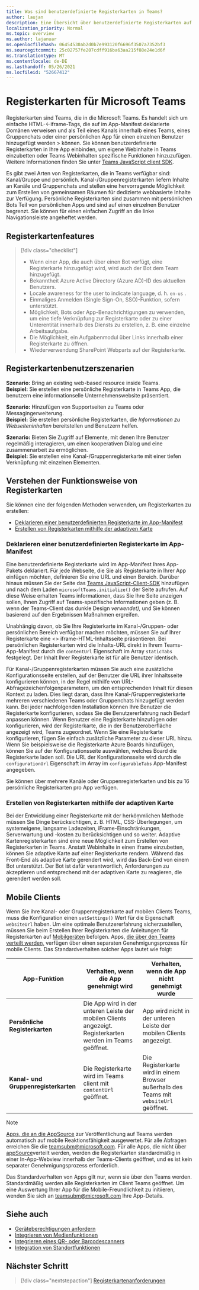 ```yaml
---
title: Was sind benutzerdefinierte Registerkarten in Teams?
author: laujan
description: Eine Übersicht über benutzerdefinierte Registerkarten auf der Teams Plattform
localization_priority: Normal
ms.topic: overview
ms.author: lajanuar
ms.openlocfilehash: 06454530ab2d0b7e993120f6696f3507a7352bf3
ms.sourcegitcommit: 25c02757fe207cdff916ba63aa215f88e24e1d6f
ms.translationtype: MT
ms.contentlocale: de-DE
ms.lasthandoff: 05/26/2021
ms.locfileid: "52667412"
---
```

# <a name="microsoft-teams-tabs"></a>Registerkarten für Microsoft Teams

Registerkarten sind Teams, die in die Microsoft Teams. Es handelt sich um einfache HTML-<-iframe-Tags, die auf im App-Manifest deklarierte Domänen verweisen und als Teil eines Kanals innerhalb eines Teams, eines Gruppenchats oder einer persönlichen App für einen einzelnen Benutzer hinzugefügt werden \> können. Sie können benutzerdefinierte Registerkarten in Ihre App einbinden, um eigene Webinhalte in Teams einzubetten oder Teams Webinhalten spezifische Funktionen hinzuzufügen. Weitere Informationen finden Sie unter [Teams JavaScript client SDK](/javascript/api/overview/msteams-client).

Es gibt zwei Arten von Registerkarten, die in Teams verfügbar sind: Kanal/Gruppe und persönlich. Kanal-/Gruppenregisterkarten liefern Inhalte an Kanäle und Gruppenchats und stellen eine hervorragende Möglichkeit zum Erstellen von gemeinsamen Räumen für dedizierte webbasierte Inhalte zur Verfügung. Persönliche Registerkarten sind zusammen mit persönlichen Bots Teil von persönlichen Apps und sind auf einen einzelnen Benutzer begrenzt. Sie können für einen einfachen Zugriff an die linke Navigationsleiste angeheftet werden.

## <a name="tab-features"></a>Registerkartenfeatures

> [!div class="checklist"]
>
> * Wenn einer App, die auch über einen Bot verfügt, eine Registerkarte hinzugefügt wird, wird auch der Bot dem Team hinzugefügt.
> * Bekanntheit Azure Active Directory (Azure AD)-ID des aktuellen Benutzers.
> * Locale awareness for the user to indicate language, d. h. `en-us` . 
> * Einmaliges Anmelden (Single Sign-On, SSO)-Funktion, sofern unterstützt.
> * Möglichkeit, Bots oder App-Benachrichtigungen zu verwenden, um eine tiefe Verknüpfung zur Registerkarte oder zu einer Unterentität innerhalb des Diensts zu erstellen, z. B. eine einzelne Arbeitsaufgabe.
> * Die Möglichkeit, ein Aufgabenmodul über Links innerhalb einer Registerkarte zu öffnen.
> * Wiederverwendung SharePoint Webparts auf der Registerkarte.

## <a name="tabs-user-scenarios"></a>Registerkartenbenutzerszenarien

**Szenario:** Bring an existing web-based resource inside Teams. \
**Beispiel:** Sie erstellen eine persönliche Registerkarte in Teams App, die benutzern eine informationselle Unternehmenswebsite präsentiert.

**Szenario:** Hinzufügen von Supportseiten zu Teams oder Messagingerweiterung. \
**Beispiel:** Sie erstellen persönliche Registerkarten,  die *Informationen zu Webseiteninhalten* bereitstellen und Benutzern helfen.

**Szenario:** Bieten Sie Zugriff auf Elemente, mit denen Ihre Benutzer regelmäßig interagieren, um einen kooperativen Dialog und eine zusammenarbeit zu ermöglichen. \
**Beispiel:** Sie erstellen eine Kanal-/Gruppenregisterkarte mit einer tiefen Verknüpfung mit einzelnen Elementen.

## <a name="understand-how-tabs-work"></a>Verstehen der Funktionsweise von Registerkarten

Sie können eine der folgenden Methoden verwenden, um Registerkarten zu erstellen:
* [Deklarieren einer benutzerdefinierten Registerkarte im App-Manifest](#declare-custom-tab-in-app-manifest)
* [Erstellen von Registerkarten mithilfe der adaptiven Karte](#use-adaptive-card-to-build-tabs)

### <a name="declare-custom-tab-in-app-manifest"></a>Deklarieren einer benutzerdefinierten Registerkarte im App-Manifest

Eine benutzerdefinierte Registerkarte wird im App-Manifest Ihres App-Pakets deklariert. Für jede Webseite, die Sie als Registerkarte in Ihrer App einfügen möchten, definieren Sie eine URL und einen Bereich. Darüber hinaus müssen Sie der Seite das [Teams JavaScript-Client-SDK](/javascript/api/overview/msteams-client) hinzufügen und nach dem Laden `microsoftTeams.initialize()` der Seite aufrufen. Auf diese Weise erhalten Teams informationen, dass Sie Ihre Seite anzeigen sollen, Ihnen Zugriff auf Teams-spezifische Informationen geben (z. B. wenn der Teams-Client das dunkle Design *verwendet),* und Sie können basierend auf den Ergebnissen Maßnahmen ergreifen.

Unabhängig davon, ob Sie Ihre Registerkarte im Kanal-/Gruppen- oder persönlichen Bereich verfügbar machen möchten, müssen Sie auf Ihrer Registerkarte eine <\> iframe-HTML-Inhaltsseite [](~/tabs/how-to/create-tab-pages/content-page.md) präsentieren. Bei persönlichen Registerkarten wird die Inhalts-URL direkt in Ihrem Teams-App-Manifest durch die `contentUrl` Eigenschaft im Array `staticTabs` festgelegt. Der Inhalt Ihrer Registerkarte ist für alle Benutzer identisch.

Für Kanal-/Gruppenregisterkarten müssen Sie auch eine zusätzliche Konfigurationsseite erstellen, auf der Benutzer die URL ihrer Inhaltsseite konfigurieren können, in der Regel mithilfe von URL-Abfragezeichenfolgenparametern, um den entsprechenden Inhalt für diesen Kontext zu laden. Dies liegt daran, dass Ihre Kanal-/Gruppenregisterkarte mehreren verschiedenen Teams oder Gruppenchats hinzugefügt werden kann. Bei jeder nachfolgenden Installation können Ihre Benutzer die Registerkarte konfigurieren, sodass Sie die Benutzererfahrung nach Bedarf anpassen können. Wenn Benutzer eine Registerkarte hinzufügen oder konfigurieren, wird der Registerkarte, die in der Benutzeroberfläche angezeigt wird, Teams zugeordnet. Wenn Sie eine Registerkarte konfigurieren, fügen Sie einfach zusätzliche Parameter zu dieser URL hinzu. Wenn Sie beispielsweise die Registerkarte Azure Boards hinzufügen, können Sie auf der Konfigurationsseite auswählen, welches Board die Registerkarte laden soll. Die URL der Konfigurationsseite wird durch die  `configurationUrl` Eigenschaft im Array im `configurableTabs` App-Manifest angegeben.

Sie können über mehrere Kanäle oder Gruppenregisterkarten und bis zu 16 persönliche Registerkarten pro App verfügen.


### <a name="use-adaptive-card-to-build-tabs"></a>Erstellen von Registerkarten mithilfe der adaptiven Karte

Bei der Entwicklung einer Registerkarte mit der herkömmlichen Methode müssen Sie Dinge berücksichtigen, z. B. HTML, CSS-Überlegungen, um systemeigene, langsame Ladezeiten, iFrame-Einschränkungen, Serverwartung und -kosten zu berücksichtigen und so weiter. Adaptive Kartenregisterkarten sind eine neue Möglichkeit zum Erstellen von Registerkarten in Teams. Anstatt Webinhalte in einen iframe einzubetten, können Sie adaptive Karte auf einer Registerkarte rendern. Während das Front-End als adaptive Karte gerendert wird, wird das Back-End von einem Bot unterstützt. Der Bot ist dafür verantwortlich, Anforderungen zu akzeptieren und entsprechend mit der adaptiven Karte zu reagieren, die gerendert werden soll.

## <a name="mobile-clients"></a>Mobile Clients

Wenn Sie ihre Kanal- oder Gruppenregisterkarte auf mobilen Clients Teams, muss die Konfiguration einen `setSettings()` Wert für die Eigenschaft `websiteUrl` haben. Um eine optimale Benutzererfahrung sicherzustellen, müssen Sie beim Erstellen Ihrer Registerkarten die Anleitungen für Registerkarten auf [Mobilgeräten](~/tabs/design/tabs-mobile.md) befolgen. Apps, [die über den Teams verteilt werden,](~/concepts/deploy-and-publish/appsource/publish.md) verfügen über einen separaten Genehmigungsprozess für mobile Clients. Das Standardverhalten solcher Apps lautet wie folgt:

| **App-Funktion** | **Verhalten, wenn die App genehmigt wird** | **Verhalten, wenn die App nicht genehmigt wurde** |
| --- | --- | --- |
| **Persönliche Registerkarten** | Die App wird in der unteren Leiste der mobilen Clients angezeigt. Registerkarten werden im Teams geöffnet. | App wird nicht in der unteren Leiste der mobilen Clients angezeigt. |
| **Kanal- und Gruppenregisterkarten** | Die Registerkarte wird im Teams client mit `contentUrl` geöffnet. | Die Registerkarte wird in einem Browser außerhalb des Teams mit `websiteUrl` geöffnet. |

> [!NOTE]
> [Apps, die an die AppSource](../concepts/deploy-and-publish/overview.md#publish-to-appsource) zur Veröffentlichung auf Teams werden automatisch auf mobile Reaktionsfähigkeit ausgewertet. Für alle Abfragen erreichen Sie die teamsubm@microsoft.com.
> Für alle Apps, die nicht über [appSource](../concepts/deploy-and-publish/overview.md)verteilt werden, werden die Registerkarten standardmäßig in einer In-App-Webview innerhalb der Teams-Clients geöffnet, und es ist kein separater Genehmigungsprozess erforderlich.
> 
> Das Standardverhalten von Apps gilt nur, wenn sie über den Teams werden. Standardmäßig werden alle Registerkarten im Client Teams geöffnet.
> Um eine Auswertung Ihrer App für die Mobile-Freundlichkeit zu initiieren, wenden Sie sich an teamsubm@microsoft.com Ihre App-Details.

## <a name="see-also"></a>Siehe auch

* [Geräteberechtigungen anfordern](../concepts/device-capabilities/native-device-permissions.md)
* [Integrieren von Medienfunktionen](../concepts/device-capabilities/mobile-camera-image-permissions.md)
* [Integrieren eines QR- oder Barcodescanners](../concepts/device-capabilities/qr-barcode-scanner-capability.md)
* [Integration von Standortfunktionen](../concepts/device-capabilities/location-capability.md)

## <a name="next-step"></a>Nächster Schritt

> [!div class="nextstepaction"]
> [Registerkartenanforderungen](~/tabs/how-to/tab-requirements.md)
